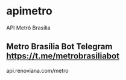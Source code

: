 # apimetro
API Metrô Brasília

## Metro Brasília Bot Telegram https://t.me/metrobrasiliabot 

api.renoviana.com/metro
